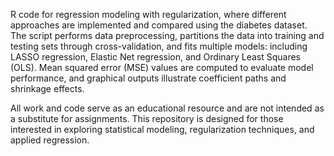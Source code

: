 R code for regression modeling with regularization, where different approaches are implemented and compared using the diabetes dataset. The script performs data preprocessing, partitions the data into training and testing sets through cross-validation, and fits multiple models: including LASSO regression, Elastic Net regression, and Ordinary Least Squares (OLS). Mean squared error (MSE) values are computed to evaluate model performance, and graphical outputs illustrate coefficient paths and shrinkage effects.

All work and code serve as an educational resource and are not intended as a substitute for assignments. This repository is designed for those interested in exploring statistical modeling, regularization techniques, and applied regression.
